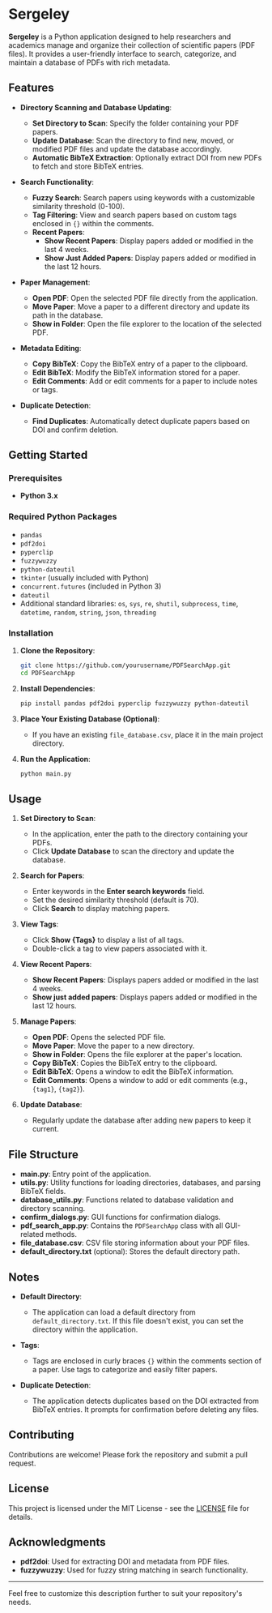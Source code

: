 # Sergeley

**Sergeley** is a Python application designed to help researchers and academics manage and organize their collection of scientific papers (PDF files). It provides a user-friendly interface to search, categorize, and maintain a database of PDFs with rich metadata.

## Features

- **Directory Scanning and Database Updating**:
  - **Set Directory to Scan**: Specify the folder containing your PDF papers.
  - **Update Database**: Scan the directory to find new, moved, or modified PDF files and update the database accordingly.
  - **Automatic BibTeX Extraction**: Optionally extract DOI from new PDFs to fetch and store BibTeX entries.

- **Search Functionality**:
  - **Fuzzy Search**: Search papers using keywords with a customizable similarity threshold (0-100).
  - **Tag Filtering**: View and search papers based on custom tags enclosed in `{}` within the comments.
  - **Recent Papers**:
    - **Show Recent Papers**: Display papers added or modified in the last 4 weeks.
    - **Show Just Added Papers**: Display papers added or modified in the last 12 hours.

- **Paper Management**:
  - **Open PDF**: Open the selected PDF file directly from the application.
  - **Move Paper**: Move a paper to a different directory and update its path in the database.
  - **Show in Folder**: Open the file explorer to the location of the selected PDF.

- **Metadata Editing**:
  - **Copy BibTeX**: Copy the BibTeX entry of a paper to the clipboard.
  - **Edit BibTeX**: Modify the BibTeX information stored for a paper.
  - **Edit Comments**: Add or edit comments for a paper to include notes or tags.

- **Duplicate Detection**:
  - **Find Duplicates**: Automatically detect duplicate papers based on DOI and confirm deletion.

## Getting Started

### Prerequisites

- **Python 3.x**

### Required Python Packages

- `pandas`
- `pdf2doi`
- `pyperclip`
- `fuzzywuzzy`
- `python-dateutil`
- `tkinter` (usually included with Python)
- `concurrent.futures` (included in Python 3)
- `dateutil`
- Additional standard libraries: `os`, `sys`, `re`, `shutil`, `subprocess`, `time`, `datetime`, `random`, `string`, `json`, `threading`

### Installation

1. **Clone the Repository**:

   ```bash
   git clone https://github.com/yourusername/PDFSearchApp.git
   cd PDFSearchApp
   ```

2. **Install Dependencies**:

   ```bash
   pip install pandas pdf2doi pyperclip fuzzywuzzy python-dateutil
   ```

3. **Place Your Existing Database (Optional)**:

   - If you have an existing `file_database.csv`, place it in the main project directory.

4. **Run the Application**:

   ```bash
   python main.py
   ```

## Usage

1. **Set Directory to Scan**:

   - In the application, enter the path to the directory containing your PDFs.
   - Click **Update Database** to scan the directory and update the database.

2. **Search for Papers**:

   - Enter keywords in the **Enter search keywords** field.
   - Set the desired similarity threshold (default is 70).
   - Click **Search** to display matching papers.

3. **View Tags**:

   - Click **Show {Tags}** to display a list of all tags.
   - Double-click a tag to view papers associated with it.

4. **View Recent Papers**:

   - **Show Recent Papers**: Displays papers added or modified in the last 4 weeks.
   - **Show just added papers**: Displays papers added or modified in the last 12 hours.

5. **Manage Papers**:

   - **Open PDF**: Opens the selected PDF file.
   - **Move Paper**: Move the paper to a new directory.
   - **Show in Folder**: Opens the file explorer at the paper's location.
   - **Copy BibTeX**: Copies the BibTeX entry to the clipboard.
   - **Edit BibTeX**: Opens a window to edit the BibTeX information.
   - **Edit Comments**: Opens a window to add or edit comments (e.g., `{tag1}`, `{tag2}`).

6. **Update Database**:

   - Regularly update the database after adding new papers to keep it current.

## File Structure

- **main.py**: Entry point of the application.
- **utils.py**: Utility functions for loading directories, databases, and parsing BibTeX fields.
- **database_utils.py**: Functions related to database validation and directory scanning.
- **confirm_dialogs.py**: GUI functions for confirmation dialogs.
- **pdf_search_app.py**: Contains the `PDFSearchApp` class with all GUI-related methods.
- **file_database.csv**: CSV file storing information about your PDF files.
- **default_directory.txt** (optional): Stores the default directory path.

## Notes

- **Default Directory**:

  - The application can load a default directory from `default_directory.txt`. If this file doesn't exist, you can set the directory within the application.

- **Tags**:

  - Tags are enclosed in curly braces `{}` within the comments section of a paper. Use tags to categorize and easily filter papers.

- **Duplicate Detection**:

  - The application detects duplicates based on the DOI extracted from BibTeX entries. It prompts for confirmation before deleting any files.

## Contributing

Contributions are welcome! Please fork the repository and submit a pull request.

## License

This project is licensed under the MIT License - see the [LICENSE](LICENSE) file for details.

## Acknowledgments

- **pdf2doi**: Used for extracting DOI and metadata from PDF files.
- **fuzzywuzzy**: Used for fuzzy string matching in search functionality.

---

Feel free to customize this description further to suit your repository's needs.
